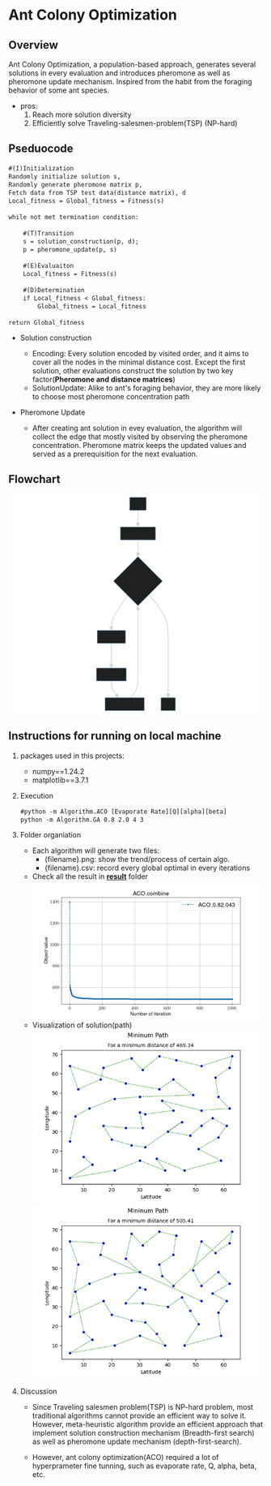 # Ant Colony Optimization

## Overview

Ant Colony Optimization, a population-based approach, generates several solutions in every evaluation and introduces pheromone as well as pheromone update mechanism. Inspired from the habit from the foraging behavior of some ant species.

- pros:
    1. Reach more solution diversity
    2. Efficiently solve Traveling-salesmen-problem(TSP) (NP-hard)

## Pseduocode

```shell
#(I)Initialization
Randomly initialize solution s, 
Randomly generate pheromone matrix p,
Fetch data from TSP test data(distance matrix), d
Local_fitness = Global_fitness = Fitness(s) 

while not met termination condition:

    #(T)Transition
    s = solution_construction(p, d);
    p = pheromone_update(p, s)
    
    #(E)Evaluaiton
    Local_fitness = Fitness(s)

    #(D)Determination
    if Local_fitness < Global_fitness:
        Global_fitness = Local_fitness

return Global_fitness
```

- Solution construction
  - Encoding: Every solution encoded by visited order, and it aims to cover all the nodes in the minimal distance cost. Except the first solution, other evaluations construct the solution by two key factor(**Pheromone and distance matrices**)
  - SolutionUpdate: Alike to ant's foraging behavior, they are more likely to choose most pheromone concentration path

- Pheromone Update
  - After creating ant solution in evey evaluation, the algorithm will collect the edge that mostly visited by observing the pheromone concentration. Pheromone matrix keeps the updated values and served as a prerequisition for the next evaluation.

## Flowchart

![Flowchart](./TED_flowchart.svg)

## Instructions for running on local machine

1. packages used in this projects:

    - numpy==1.24.2
    - matplotlib==3.7.1

2. Execution

    ```shell
    #python -m Algorithm.ACO [Evaporate Rate][Q][alpha][beta]
    python -m Algorithm.GA 0.8 2.0 4 3
    ```

3. Folder organiation

    - Each algorithm will generate two files:
        - {filename}.png: show the trend/process of certain algo.
        - {filename}.csv: record every global optimal in every iterations
    - Check all the result in [**result**](../result/) folder
        ![result for Ant colony optimization](../result/ACO_combine.png)
    - Visualization of solution(path)
        ![result for Ant colony optimization](../result/TSP_image/469.34.png)
        ![result for Ant colony optimization](../result/TSP_image/505.41.png)

4. Discussion
    - Since Traveling salesmen problem(TSP) is NP-hard problem, most traditional algorithms cannot provide an efficient way to solve it. However, meta-heuristic algorithm provide an efficient approach that implement solution construction mechanism (Breadth-first search) as well as pheromone update mechanism (depth-first-search).

    - However, ant colony optimization(ACO) required a lot of hyperprameter fine tunning, such as evaporate rate, Q, alpha, beta, etc.
